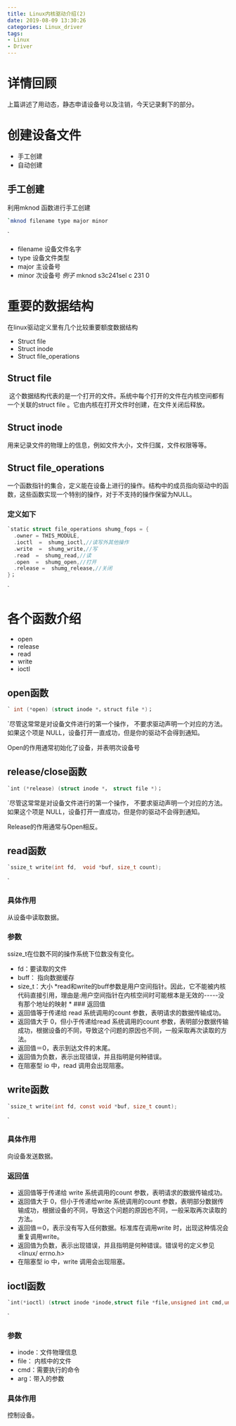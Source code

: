 ```yaml
---
title: Linux内核驱动介绍(2) 
date: 2019-08-09 13:30:26
categories: Linux_driver
tags: 
- Linux
- Driver
---
```

# 详情回顾
上篇讲述了用动态，静态申请设备号以及注销，今天记录剩下的部分。

# 创建设备文件
- 手工创建
- 自动创建
## 手工创建
利用mknod 函数进行手工创建
```bash
`mknod filename type major minor
```
\`
- filename  设备文件名字
- type         设备文件类型
- major       主设备号
- minor       次设备号
*例子* mknod s3c241sel c 231 0
# 重要的数据结构
在linux驱动定义里有几个比较重要额度数据结构
- Struct file
- Struct inode
- Struct file\_operations
## Struct file
 这个数据结构代表的是一个打开的文件。系统中每个打开的文件在内核空间都有一个关联的struct file 。它由内核在打开文件时创建，在文件关闭后释放。 
## Struct inode
用来记录文件的物理上的信息，例如文件大小，文件归属，文件权限等等。
## Struct file\_operations
一个函数指针的集合，定义能在设备上进行的操作。结构中的成员指向驱动中的函数，这些函数实现一个特别的操作，对于不支持的操作保留为NULL。 
### 定义如下
```c
`static struct file_operations shumg_fops = {
  .owner = THIS_MODULE,
  .ioctl  =  shumg_ioctl,//读写外其他操作
  .write  =  shumg_write,//写
  .read  =  shumg_read,//读
  .open  =  shumg_open,//打开
  .release =  shumg_release,//关闭
}；
```
\`
# 各个函数介绍
- open
- release
- read
- write
- ioctl

## open函数
```c
` int (*open) (struct inode *，struct file *)；
```
\`尽管这常常是对设备文件进行的第一个操作， 不要求驱动声明一个对应的方法。 如果这个项是 NULL，设备打开一直成功，但是你的驱动不会得到通知。

Open的作用通常初始化了设备，并表明次设备号
## release/close函数
```c
`int (*release) (struct inode *， struct file *)；
```
\`尽管这常常是对设备文件进行的第一个操作， 不要求驱动声明一个对应的方法。 如果这个项是 NULL，设备打开一直成功，但是你的驱动不会得到通知。

Release的作用通常与Open相反。
## read函数
```c
`ssize_t write(int fd,  void *buf, size_t count);
```
\`
### 具体作用
从设备中读取数据。
### 参数
ssize\_t在位数不同的操作系统下位数没有变化。
- fd：要读取的文件
- buff： 指向数据缓存
- size\_t：大小
\*read和write的buff参数是用户空间指针。因此，它不能被内核代码直接引用，理由是:用户空间指针在内核空间时可能根本是无效的-----没有那个地址的映射
\* ### 返回值
-  返回值等于传递给 read 系统调用的count 参数，表明请求的数据传输成功。
- 返回值大于 0，但小于传递给read 系统调用的count 参数，表明部分数据传输成功，根据设备的不同，导致这个问题的原因也不同，一般采取再次读取的方法。
- 返回值＝0，表示到达文件的末尾。
- 返回值为负数，表示出现错误，并且指明是何种错误。
- 在阻塞型 io 中，read 调用会出现阻塞。

## write函数
```c
`ssize_t write(int fd, const void *buf, size_t count);
```
\`
### 具体作用
向设备发送数据。
### 返回值
- 返回值等于传递给 write 系统调用的count 参数，表明请求的数据传输成功。
- 返回值大于 0，但小于传递给write 系统调用的count 参数，表明部分数据传输成功，根据设备的不同，导致这个问题的原因也不同，一般采取再次读取的方法。
- 返回值＝0，表示没有写入任何数据。标准库在调用write 时，出现这种情况会重复调用write。
- 返回值为负数，表示出现错误，并且指明是何种错误。错误号的定义参见\<linux/ errno.h\>
- 在阻塞型 io 中，write 调用会出现阻塞。
## ioctl函数
```c
`int(*ioctl) (struct inode *inode,struct file *file,unsigned int cmd,unsigned long arg ) 
```
\`
### 参数
- inode：文件物理信息
- file： 内核中的文件
- cmd：需要执行的命令
- arg：带入的参数
### 具体作用
控制设备。